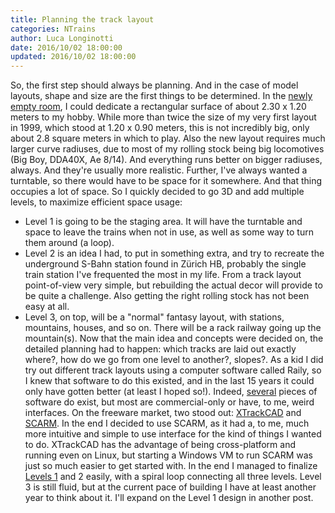 ```yaml
---
title: Planning the track layout
categories: NTrains
author: Luca Longinotti
date: 2016/10/02 18:00:00
updated: 2016/10/02 18:00:00
---
```

So, the first step should always be planning. And in the case of model layouts, shape
and size are the first things to be determined.
In the [newly empty room][5], I could dedicate a rectangular surface of about 2.30 x 1.20 meters
to my hobby. While more than twice the size of my very first layout in 1999, which stood
at 1.20 x 0.90 meters, this is not incredibly big, only about 2.8 square meters in which
to play. Also the new layout requires much larger curve radiuses, due to most of my
rolling stock being big locomotives (Big Boy, DDA40X, Ae 8/14). And everything runs better
on bigger radiuses, always. And they're usually more realistic. Further, I've always wanted a
turntable, so there would have to be space for it somewhere. And that thing occupies a lot of space.
So I quickly decided to go 3D and add multiple levels, to maximize efficient space usage:
- Level 1 is going to be the staging area. It will have the turntable and space to
leave the trains when not in use, as well as some way to turn them around (a loop).
- Level 2 is an idea I had, to put in something extra, and try to recreate the underground S-Bahn
station found in Zürich HB, probably the single train station I've frequented the most
in my life. From a track layout point-of-view very simple, but rebuilding the actual decor
will provide to be quite a challenge. Also getting the right rolling stock has not been
easy at all.
- Level 3, on top, will be a "normal" fantasy layout, with stations, mountains, houses,
and so on. There will be a rack railway going up the mountain(s).
Now that the main idea and concepts were decided on, the detailed planning had to happen:
which tracks are laid out exactly where?, how do we go from one level to another?, slopes?.
As a kid I did try out different track layouts using a computer software called Raily, so
I knew that software to do this existed, and in the last 15 years it could only have gotten
better (at least I hoped so!). Indeed, [several][1] pieces of software do exist, but most are
commercial-only or have, to me, weird interfaces. On the freeware market, two stood out:
[XTrackCAD][2] and [SCARM][3]. In the end I decided to use SCARM, as it had a, to me, much
more intuitive and simple to use interface for the kind of things I wanted to do.
XTrackCAD has the advantage of being cross-platform and running even on Linux, but starting
a Windows VM to run SCARM was just so much easier to get started with.
In the end I managed to finalize [Levels 1][4] and 2 easily, with a spiral loop connecting all
three levels. Level 3 is still fluid, but at the current pace of building I have at least another
year to think about it. I'll expand on the Level 1 design in another post.

[1]: http://www.nmra.org/software "Railway Modelling Software"
[2]: http://www.xtrkcad.org/ "XTrackCAD"
[3]: http://www.scarm.info/ "Simple Computer Aided Railway Modeller"
[4]: https://drive.google.com/open?id=0ByFrW1EWTRxlNDQyM3p6OG5QWjQ "Level 1 Plan"
[5]: https://drive.google.com/open?id=0ByFrW1EWTRxlMnNLLWhTVTNvZzg "Train Room"
